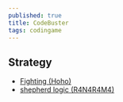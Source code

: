 ```yaml
---
published: true
title: CodeBuster
tags: codingame
---
```

## Strategy
- [Fighting (Hoho)](https://forum.codingame.com/t/codebuster-feedback-strategy/1759/28?u=yduf)
- [shepherd logic (R4N4R4M4)](https://forum.codingame.com/t/codebuster-feedback-strategy/1759/56?u=yduf)
